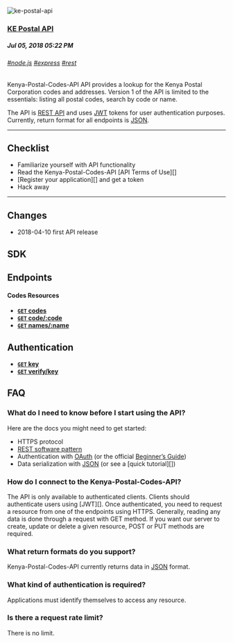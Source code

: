 ![ke-postal-api](/images/kepostalapi/01.png)
### [KE Postal API](/portfolio/ke-postal-api)
##### Jul 05, 2018 05:22 PM
###### [#node.js]() [#express]() [#rest]()

Kenya-Postal-Codes-API API provides a lookup for the Kenya Postal Corporation codes and addresses.
Version 1 of the API is limited to the essentials: listing all postal codes, search by code or name.

The API is [REST API](http://en.wikipedia.org/wiki/Representational_State_Transfer "RESTful")
and uses [JWT](http://oauth.net/ "OAuth") tokens for user authentication purposes.
Currently, return format for all endpoints is [JSON](http://json.org/ "JSON").

***

## Checklist
* Familiarize yourself with API functionality
* Read the Kenya-Postal-Codes-API [API Terms of Use][]
* [Register your application][] and get a token
* Hack away

***

## Changes

* 2018-04-10 first API release

## SDK

## Endpoints

#### Codes Resources

- **[`GET` codes]()**
- **[`GET` code/:code]()**
- **[`GET` names/:name]()**

## Authentication
- **[`GET` key]()**
- **[`GET` verify/key]()**


## FAQ
### What do I need to know before I start using the API?
Here are the docs you might need to get started:

- HTTPS protocol
- [REST software pattern][]
- Authentication with [OAuth][] (or the official [Beginner’s Guide][])
- Data serialization with [JSON][] (or see a [quick tutorial][])

### How do I connect to the Kenya-Postal-Codes-API?
The API is only available to authenticated clients. Clients should authenticate users using [JWT][]. Once authenticated, you need to request a resource from one of the endpoints using HTTPS. Generally, reading any data is done through a request with GET method. If you want our server to create, update or delete a given resource, POST or PUT methods are required.

### What return formats do you support?
Kenya-Postal-Codes-API currently returns data in [JSON](http://json.org/ "JSON") format.

### What kind of authentication is required?
Applications must identify themselves to access any resource.


### Is there a request rate limit?
There is no limit.

[REST software pattern]: http://en.wikipedia.org/wiki/Representational_State_Transfer
[OAuth]: http://oauth.net/core/1.0a/
[Beginner’s Guide]: http://hueniverse.com/oauth/
[JSON]: http://json.org
